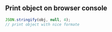 ## Print object on browser console 
```js
JSON.stringify(obj, null, 4);
// print object with nice formate
```

